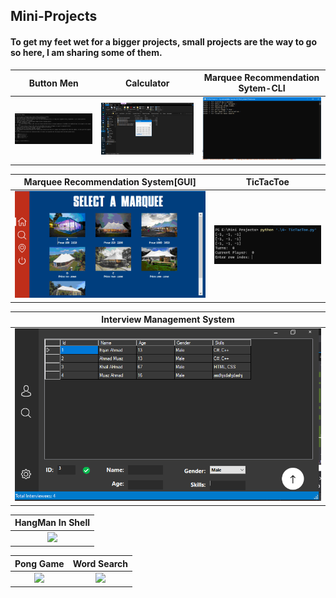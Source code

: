 ## Mini-Projects
#### To get my feet wet for a bigger projects, small projects are the way to go so here, I am sharing some of them.

| Button Men        | Calculator         | Marquee Recommendation Sytem-CLI   |
|:-------------:|:-------------:|:-------------:|
|![](/1-%20Button%20Men%20Project/ButtonMen.png)|![](/2-%20Calculator%20Project/Calculator.png)|![](/7-%20Recommendation%20System-CLI/RecommendationSystem.png)|

| Marquee Recommendation System[GUI]         | TicTacToe         |
|:-------------:|:-------------:|
|![](/6-%20Recommendation%20System/ScreenShots/1.png)|![](/4-%20TicTacToe.png)|

| Interview Management System   |
|:-------------:|
|![](/8-%20Interview%20Management%20System/ScreenShots/3.png)|

| HangMan In Shell   |
|:-------------:|
|![](/10-%20Hangman%20In%20Shell/ScreenShots/Puzzle.png)|

| Pong Game   | Word Search   |
|:-------------:|:-------------:|
|![](/1-%2010-%20Word%20Puzzle%20&%20Pong%20Game/1.png)|![](/1-%2010-%20Word%20Puzzle%20&%20Pong%20Game/2.png)|
